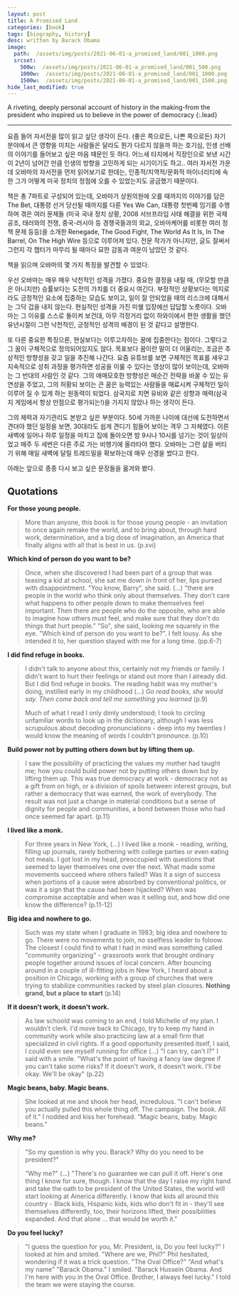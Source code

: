 ```yaml
---
layout: post
title: A Promised Land
categories: [book]
tags: [biography, history]
desc: written by Barack Obama
image:
  path:  /assets/img/posts/2021-06-01-a_promised_land/001_1000.png
  srcset:
    500w:  /assets/img/posts/2021-06-01-a_promised_land/001_500.png
    1000w:  /assets/img/posts/2021-06-01-a_promised_land/001_1000.png
    1500w:  /assets/img/posts/2021-06-01-a_promised_land/001_1500.png
hide_last_modified: true
---
```


A riveting, deeply personal account of history in the making-from the president who inspired us to believe in the power of democracy
{:.lead}

---

요즘 들어 자서전을 많이 읽고 싶단 생각이 든다. (좋은 쪽으로든, 나쁜 쪽으로든) 자기 분야에서 큰 영향을 미치는 사람들은 달라도 뭔가 다르지 않을까 하는 호기심, 인생 선배의 이야기를 들어보고 싶은 마음 때문인 듯 하다. 어느새 타지에서 직장인으로 보낸 시간이 2년이 넘어간 만큼 인생의 방향을 고민하게 되는 시기이기도 하고.. 여러 자서전 가운데 오바마의 자서전을 먼저 읽어보기로 한데는, 인종적/지역적/문화적 마이너리티에 속한 그가 어떻게 미국 정치의 정점에 오를 수 있었는지도 궁금했기 때문이다. 

책은 총 7파트로 구성되어 있는데, 오바마가 상원의원에 오를 때까지의 이야기를 담은 The Bet, 대통령 선거 당선될 때까지를 다룬 Yes We Can, 대통령 첫번째 임기를 수행하며 겪은 여러 문제들 (미국 국내 정치 상황, 2008 서브프라임 사태 해결을 위한 국제 공조, 태러와의 전쟁, 중국-러시아 등 경쟁국들과의 외교, 오바마케어를 비롯한 여러 정책 문제 등등)을 소개한 Renegade, The Good Fight, The World As It Is, In The Barrel, On The High Wire 등으로 이루어져 있다. 전문 작가가 아니지만, 글도 잘써서 그런지 각 챕터가 마무리 될 때마다 묘한 감동과 여운이 남았던 것 같다.

책을 읽으며 오바마의 몇 가지 특징을 발견할 수 있었다. 

우선 오바마는 매우 매우 낙천적인 성격을 가졌다. 중요한 결정을 내릴 때, (무모할 만큼은 아니지만) 승률보다는 도전의 가치를 더 중요시 여긴다. 부정적인 상황보다는 억지로라도 긍정적인 요소에 집중하는 모습도 보이고, 일이 잘 안되었을 때의 리스크에 대해서는 그닥 겁을 내지 않는다. 현실적인 성격을 가진 미쉘 입장에선 답답할 노릇이다. 오바마는 그 이유를 스스로 돌이켜 보건대, 아무 걱정거리 없이 하와이에서 편한 생활을 했던 유년시절이 그런 낙천적인, 긍정적인 성격의 배경이 된 것 같다고 설명한다. 

또 다른 중요한 특징으론, 현실보다는 이루고자하는 꿈에 집중한다는 점이다. 그렇다고 그 꿈이 구체적으로 정의되어있지도 않다. 목표보다 꿈이란 말이 더 어울리는, 조금은 추상적인 방향성을 갖고 일을 추진해 나간다. 요즘 유튜브를 보면 구체적인 목표를 새우고 지속적으로 성취 과정을 평가하면 성공을 이룰 수 있다는 영상이 많이 보이는데, 오바마는 그 반대의 사람인 것 같다. 그의 애매모호한 방향성은 매순간 전략을 바꿀 수 있는 유연성을 주었고, 그의 허황되 보이는 큰 꿈은 능력있는 사람들을 매료시켜 구체적인 일이 이루어 질 수 있게 하는 원동력이 되었다. 삼국지로 치면 유비와 같은 성향과 매력(삼국지 게임에서 항상 만점으로 평가되는!)을 가지지 않았나 하는 생각이 든다.  

그의 체력과 자기관리도 본받고 싶은 부분이다. 50세 가까운 나이에 대선에 도전하면서 견뎌야 했던 일정을 보면, 30대라도 쉽게 견디기 힘들어 보이는 격무 그 자체였다. 이른 새벽에 일어나 하루 일정을 마치고 집에 돌아오면 밤 9시나 10시를 넘기는 것이 일상이었고 매주 두 세번은 다른 주로 가는 비행기에 올라타야 했다. 오바마는 그런 삶을 버티기 위해 매일 새벽에 달릴 트레드밀을 확보하는데 매우 신경을 썼다고 한다.  

아래는 앞으로 종종 다시 보고 싶은 문장들을 옮겨와 봤다. 

## Quotations

**For those young people.**

> More than anyone, this book is for those young people - an invitation to once again remake the world, and to bring about, through hard work, determination, and a big dose of imagination, an America that finally aligns with all that is best in us. (p.xvi)

**Which kind of person do you want to be?**

> Once, when she discovered I had been part of a group that was teasing a kid at school, she sat me down in front of her, lips pursed with disappointment. "You know, Barry", she said. (...) "there are people in the world who think only about themselves. They don\'t care what happens to other people down to make themselves feel important. Then there are people who do the opposite, who are able to imagine how others must feel, and make sure that they don't do things that hurt people." "So", she said, looking me squarely  in the eye. "Which kind of person do you want to be?". I felt lousy. As she intended it to, her question stayed with me for a long time.  (pp.6-7)

**I did find refuge in books.**

> I didn\'t talk to anyone about this, certainly not my friends or family. I didn't want to hurt their feelings or stand out more than I already did. But I did find refuge in books. The reading habit was my mother's doing, instilled early in my childhood (...) *Go read books, she would say. Then come back and tell me something  you learned* (p.9)
>
> Much of what I read I only dimly understood; I took to circling unfamiliar words to look up in the dictionary, although I was less scrupulous about decoding pronunciations - deep into my twenties I would know the meaning of words I couldn't pronounce. (p.10)

**Build power not by putting others down but by lifting them up.**

> I saw the possibility of practicing the values my mother had taught me; how you could build power not by putting others down but by lifting them up. This was true democracy at work - democracy not as a gift from on high, or a division of spoils between interest groups, but rather a democracy that was earned, the work of everybody. The result was not just a change in material conditions but a sense of dignity for people and communities, a bond between those who had once seemed far apart. (p.11) 

**I lived like a monk.**

> For three years in New York, (...) I lived like a monk - reading, writing, filling up journals, rarely bothering with college parties or even eating hot meals. I got lost in my head, preoccupied with questions that seemed to layer themselves one over the next. What made some movements succeed where others failed? Was it a sign of success when portions of a cause were absorbed by conventional politics, or was it a sign that the cause had been hijacked? When was compromise acceptable and when was it selling out, and how did one know the difference? (p.11-12)

**Big idea and nowhere to go.**

> Such was my state when I graduate in 1983; big idea and nowhere to go. There were no movements to join, no sselfless leader to foloow. The closest I could find to what I had in mind was something called "community organizing" - grassroots work that brought ordinary people together around issues of local concern. After bouncing around in a couple of ill-fitting jobs in New York, I heard about a position in Chicago, working with a group of churches that were trying to stabilize communities racked by steel plan closures. **Nothing grand, but a place to start** (p.14)

**If it doesn't  work, it doesn't work.**
> As law schoold was coming to an end, I told Michelle of my plan. I wouldn't clerk. I\'d move back to Chicago, try to keep my hand in community work while also practicing law at a small firm that specialized in civil rights. If a good opportunity presented itself, I said, I could even see myself running for office (...) "I can try, can't I?" I said with a smile. "What's the point of having a fancy law degree if you can't take some risks? If it doesn't  work, it doesn't work. I'll be okay. We'll be okay" (p.22)

**Magic beans, baby. Magic beans.**
> She looked at me and shook her head, incredulous. "I can\'t believe you actually pulled this whole thing off. The campaign. The book. All of it." I nodded and kiss her forehead. "Magic beans, baby. Magic beans."

**Why me?**
> "So my question is why you. Barack? Why do you need to be president?"
>
> "Why me?" (...) "There\'s no guarantee we can pull it off. Here\'s one thing I know for sure, though. I know that the day I raise my right hand and take the oath to be president of the United States, the world will start looking at America differently. I know that kids all around this country - Black kids, Hispanic kids, kids who don\'t fit in - they\'ll see themselves differently, too, their horizons lifted, their possibilities expanded. And that alone ... that would be worth it." 

**Do you feel lucky?**
> "I guess the question for you, Mr. President, is, Do you feel lucky?"
> I looked at him and smiled.
> "Where are we, Phil?" Phil hesitated, wondering if it was a trick question. "The Oval Office?"
> "And what\'s my name"
> "Barack Obama."
> I smiled. "Barack Hussein Obama. And I\'m here with you in the Oval Office. Brother, I always feel lucky."
> I told the team we were staying the course.
